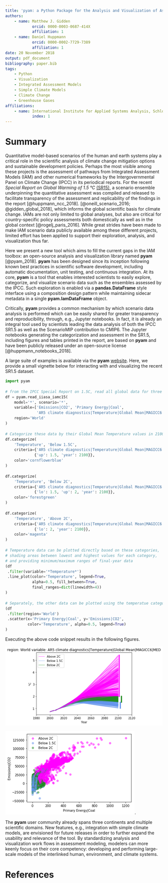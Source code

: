 ```yaml
---
title: 'pyam: a Python Package for the Analysis and Visualization of Assessment Models'
authors:
    - name: Matthew J. Gidden
            orcid: 0000-0003-0687-414X
            affiliation: 1
    - name: Daniel Huppmann
            orcid: 0000-0002-7729-7389
            affiliation: 1
date: 20 November 2018
output: pdf_document
bibliography: paper.bib
tags:
    - Python
    - Visualization
    - Integrated Assessment Models
    - Simple Climate Models
    - Climate Change
    - Greenhouse Gases
affiliations:
    - name: International Institute for Applied Systems Analysis, Schlossplatz 1, A-2361 Laxenburg, Austria
            index: 1
---
```


# Summary

Quantitative model-based scenarios of the human and earth systems
play a critical role in the scientific analysis of climate change mitigation
options and sustainable development policies.
Perhaps the most visible among these projects is the assessment of pathways
from Integrated Assessment Models (IAM) and other numerical frameworks by
the Intergovernmental Panel on Climate Change (IPCC) in its periodical reports.
For the recent *Special Report on Global Warming of 1.5 °C*
[(SR15)](http://www.ipcc.ch/report/sr15/),
a scenario ensemble underpinning the quantitative assessment was compiled
and released to facilitate transparency of the assessment and replicability
of the findings in the report [@huppmann_ncc_2018].
[@oneill_scenario_2016; @gidden_global_2018], which informs the global
scientific basis for climate change. IAMs are not only limited to global
analyses, but also are critical for country-specific policy assessments both
domestically as well as in the global context [@rogelj_paris_2016].  While great
strides have been made to make IAM scenario data publicly available among these
different projects, limited effort has been applied to support their
exploration, analysis, and visualization thus far.

Here we present a new tool which aims to fill the current gaps in the IAM
toolbox: an open-source analysis and visualization library named __pyam__
[@pyam_2018]. __pyam__ has been designed since its inception following known
best practices in scientific software development, including automatic
documentation, unit testing, and continuous integration. At its core, __pyam__
is a tool that enables interested scientists to easily explore, categorize, and
visualize scenario data such as the ensembles assessed by the IPCC. Such
exploration is enabled via a __pandas.DataFrame__ style interface using a
composition design pattern while maintaining sidecar metadata in a single
__pyam.IamDataFrame__ object. 

Critically, __pyam__ provides a common mechanism by which scenario data analysis
is performed which can be easily shared for greater transparency and
reproducibility, through, e.g., Jupyter notebooks. In fact, it is already an
integral tool used by scientists leading the data analysis of both the IPCC
SR1.5 as well as the ScenarioMIP contribution to CMIP6. The Jupyter notebooks
generating the categorization and assessment in the SR1.5, including figures and
tables printed in the report, are based on __pyam__ and have been publicly
released under an open-source license [@huppmann_notebooks_2018].

A large suite of examples is available via the __pyam__
[website](https://data.ene.iiasa.ac.at/software/pyam/). Here, we provide a small
vignette below for interacting with and visualizing the recent SR1.5 dataset.


```python
import pyam

# from the IPCC Special Report on 1.5C, read all global data for three variables
df = pyam.read_iiasa_iamc15(
    model='*', scenario='*',
    variable=['Emissions|CO2', 'Primary Energy|Coal', 
              'AR5 climate diagnostics|Temperature|Global Mean|MAGICC6|MED'], 
    region='World'
)

# Categorize these data by their Global Mean Temperature values in 2100
df.categorize(
    'Temperature', 'Below 1.5C',
    criteria={'AR5 climate diagnostics|Temperature|Global Mean|MAGICC6|MED': 
             {'up': 1.5, 'year': 2100}},
    color='cornflowerblue'
)

df.categorize(
    'Temperature', 'Below 2C',
    criteria={'AR5 climate diagnostics|Temperature|Global Mean|MAGICC6|MED': 
             {'lo': 1.5, 'up': 2, 'year': 2100}},
    color='forestgreen'
)

df.categorize(
    'Temperature', 'Above 2C',
    criteria={'AR5 climate diagnostics|Temperature|Global Mean|MAGICC6|MED': 
             {'lo': 2, 'year': 2100}},
    color='magenta'
)

# Temperature data can be plotted directly based on these categories,
# shading areas between lowest and highest values for each category,
# and providing minimum/maximum ranges of final-year data
(df
 .filter(variable='*Temperature*')
 .line_plot(color='Temperature', legend=True, 
            alpha=0.5, fill_between=True, 
            final_ranges=dict(linewidth=4))
)

# Separately, the other data can be plotted using the temperatue categories.
(df
 .filter(region='World')
 .scatter(x='Primary Energy|Coal', y='Emissions|CO2', 
          color='Temperature', alpha=0.5, legend=True)
)
```

Executing the above code snippet results in the following figures. 

![A classic AR5-style line plot, showing various temperature categories, their scenario ranges, and end-of-century outcome ranges.](line.png)

![A scatter plot showing scenario values of primary energy from coal vs. CO2 emissions colored based on end-of-centure temperate outcomes](scatter.png).

The __pyam__ user community already spans three continents and multiple
scientific domains. New features, e.g., integration with simple climate models,
are envisioned for future releases in order to further expand the usability and
relevance of the tool. By standardizing analysis and visualization work flows in
assessment modeling, modelers can more keenly focus on their core competency:
developing and performing large-scale models of the interlinked human,
environment, and climate systems.

# References
